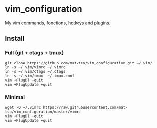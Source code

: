 vim_configuration
==================

My vim commands, fonctions, hotkeys and plugins.

Install
-------

### Full (git + ctags + tmux)

    git clone https://github.com/mat-tso/vim_configuration.git ~/.vim/
    ln -s ~/.vim/vimrc ~/.vimrc
    ln -s ~/.vim/ctags ~/.ctags
    ln -s ~/.vim/tmux  ~/.tmux.conf
    vim +PlugDl +quit
    vim +PlugUpdate +quit

### Minimal

    wget -O ~/.vimrc https://raw.githubusercontent.com/mat-tso/vim_configuration/master/vimrc
    vim +PlugDl +quit
    vim +PlugUpdate +quit
